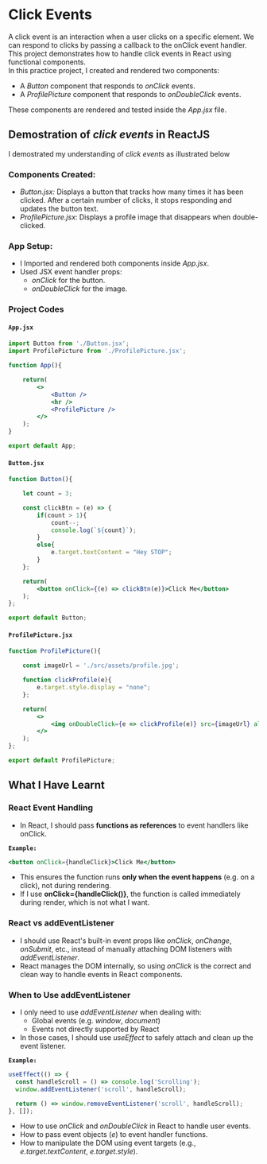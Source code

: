 # Click Events
A click event is an interaction when a user clicks on a specific element. We can respond to clicks by passing a callback to the onClick event handler.  
This project demonstrates how to handle click events in React using functional components.  
In this practice project, I created and rendered two components:
- A *Button* component that responds to *onClick* events.
- A *ProfilePicture* component that responds to *onDoubleClick* events.

These components are rendered and tested inside the *App.jsx* file.

## Demostration of *click events* in ReactJS
I demostrated my understanding of *click events* as illustrated below
### Components Created:
- *Button.jsx:* Displays a button that tracks how many times it has been clicked. After a certain number of clicks, it stops responding and updates the button text.
- *ProfilePicture.jsx*: Displays a profile image that disappears when double-clicked.

### App Setup:
- I Imported and rendered both components inside *App.jsx*.
- Used JSX event handler props:
     - *onClick* for the button.
     - *onDoubleClick* for the image.

### Project Codes
#### `App.jsx`
```jsx
import Button from './Button.jsx';
import ProfilePicture from './ProfilePicture.jsx';

function App(){

    return(
        <>
            <Button />
            <hr />
            <ProfilePicture />
        </>
    );
}

export default App;
```

#### `Button.jsx`
```jsx
function Button(){

    let count = 3;

    const clickBtn = (e) => {
        if(count > 1){
            count--;
            console.log(`${count}`);
        }
        else{
            e.target.textContent = "Hey STOP";
        }
    };

    return(
        <button onClick={(e) => clickBtn(e)}>Click Me</button>
    );
};

export default Button;
```

#### `ProfilePicture.jsx`
```jsx
function ProfilePicture(){

    const imageUrl = './src/assets/profile.jpg';

    function clickProfile(e){
        e.target.style.display = "none";
    };

    return(
        <>
            <img onDoubleClick={e => clickProfile(e)} src={imageUrl} alt="profile picture" />
        </>
    );
};

export default ProfilePicture;
```

## What I Have Learnt
### React Event Handling
- In React, I should pass **functions as references** to event handlers like onClick.  

**`Example:`** 

```jsx
<button onClick={handleClick}>Click Me</button>
```

- This ensures the function runs **only when the event happens** (e.g. on a click), not during rendering.  
- If I use **onClick={handleClick()}**, the function is called immediately during render, which is not what I want.

### React vs addEventListener
- I should use React's built-in event props like *onClick*, *onChange*, *onSubmit*, etc., instead of manually attaching DOM listeners with *addEventListener*.  
- React manages the DOM internally, so using *onClick* is the correct and clean way to handle events in React components.

### When to Use addEventListener
- I only need to use *addEventListener* when dealing with:  
     - Global events (e.g. *window*, *document*)  
     - Events not directly supported by React  
- In those cases, I should use *useEffect* to safely attach and clean up the event listener.

**`Example:`**

```jsx
useEffect(() => {
  const handleScroll = () => console.log('Scrolling');
  window.addEventListener('scroll', handleScroll);

  return () => window.removeEventListener('scroll', handleScroll);
}, []);
```
- How to use *onClick* and *onDoubleClick* in React to handle user events.
- How to pass event objects (*e*) to event handler functions.
- How to manipulate the DOM using event targets (e.g., *e.target.textContent*, *e.target.style*).